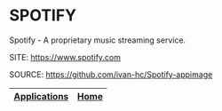 # SPOTIFY

 Spotify - A proprietary music streaming service.
 
 SITE: https://www.spotify.com

 SOURCE: https://github.com/ivan-hc/Spotify-appimage

 | [Applications](https://portable-linux-apps.github.io/apps.html) | [Home](https://portable-linux-apps.github.io)
 | --- | --- |
